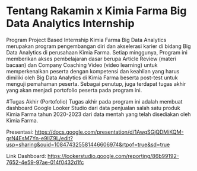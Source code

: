 # Tentang Rakamin x Kimia Farma Big Data Analytics Internship
Program Project Based Internship Kimia Farma Big Data Analytics merupakan program pengembangan diri dan akselerasi karier di bidang Big Data Analytics di perusahaan Kimia Farma. Setiap minggunya, Program ini memberikan akses pembelajaran dasar berupa Article Review (materi bacaan) dan Company Coaching Video (video learning) untuk memperkenalkan peserta dengan kompetensi dan keahlian yang harus dimiliki oleh Big Data Analytics di Kimia Farma beserta post-test untuk menguji pemahaman peserta. Sebagai penutup, juga terdapat tugas akhir yang akan menjadi portofolio peserta pada program ini.

#Tugas Akhir (Portofolio)
Tugas akhir pada program ini adalah membuat dashboard Google Looker Studio dari data penjualan salah satu produk Kimia Farma tahun 2020-2023 dari data mentah yang telah disediakan oleh Kimia Farma.

Presentasi: https://docs.google.com/presentation/d/1AwqSGjQDMiKQM-grN4EsM7Yn-e9llZ9L/edit?usp=sharing&ouid=108474325581446606974&rtpof=true&sd=true

Link Dashboard: https://lookerstudio.google.com/reporting/86b99192-7652-4e59-97ae-014f0432d1fc
